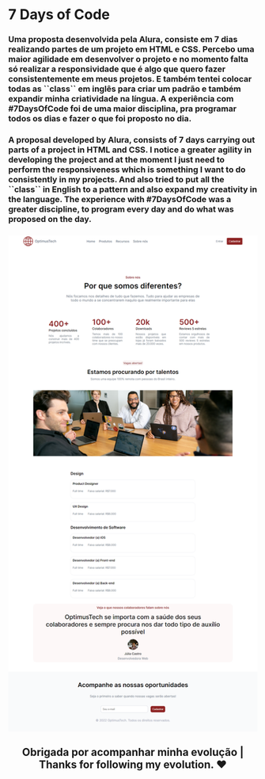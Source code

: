 # 7 Days of Code

<h3> Uma proposta desenvolvida pela Alura, consiste em 7 dias realizando partes de um projeto em HTML e CSS. Percebo uma maior agilidade em desenvolver o projeto e no momento falta só realizar a responsividade que é algo que quero fazer consistentemente em meus projetos. E também tentei colocar todas as ``class`` em inglês para criar um padrão e também expandir minha criatividade na língua. A experiência com #7DaysOfCode foi de uma maior disciplina, pra programar todos os dias e fazer o que foi proposto no dia.</h3>
<h3>A proposal developed by Alura, consists of 7 days carrying out parts of a project in HTML and CSS. I notice a greater agility in developing the project and at the moment I just need to perform the responsiveness which is something I want to do consistently in my projects. And also tried to put all the ``class`` in English to a pattern and also expand my creativity in the language. The experience with #7DaysOfCode was a greater discipline, to program every day and do what was proposed on the day.<h3>

<img align="center" src="src/image/tela.png">

<h2 align="center">Obrigada por acompanhar minha evolução | 
Thanks for following my evolution. ❤️ </h2>
